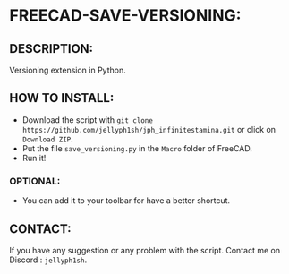 # FREECAD-SAVE-VERSIONING:

## DESCRIPTION:
Versioning extension in Python.

## HOW TO INSTALL:
- Download the script with `git clone https://github.com/jellyph1sh/jph_infinitestamina.git` or click on `Download ZIP`.
- Put the file `save_versioning.py` in the `Macro` folder of FreeCAD.
- Run it!
### OPTIONAL:
- You can add it to your toolbar for have a better shortcut.

## CONTACT:
If you have any suggestion or any problem with the script.
Contact me on Discord : `jellyph1sh`.